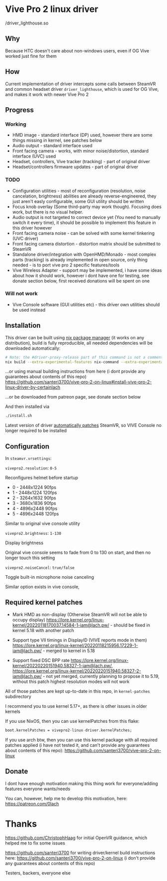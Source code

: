 # Vive Pro 2 linux driver
/driver_lighthouse.so
## Why

Because HTC doesn't care about non-windows users, even if OG Vive worked just fine for them

## How

Current implementation of driver intercepts some calls between SteamVR and common headset driver `driver_lighthouse`, which is used for OG Vive, and makes it work with newer Vive Pro 2

## Progress

### Working

- HMD image - standard interface (DP) used, however there are some things missing in kernel, see patches below
- Audio output - standard interface used
- Front facing camera - works, with minor noise/distortion, standard interface (UVC) used
- Headset, controllers, Vive tracker (tracking) - part of original driver
- Headset/controllers firmware updates - part of original driver

### TODO

- Configuration utilities - most of reconfiguration (resolution, noise cancelation, brightness) abilities are already reverse-engineered, they just aren't easly configurable, some GUI utility should be written
- Focus knob overlay (Some third-party may work though). Focusing does work, but there is no visual helper.
- Audio output is not targeted to correct device yet (You need to manually switch it every time), it should be possible to implement this feature in this driver however
- Front facing camera noise - can be solved with some kernel tinkering (UVC driver)
- Front facing camera distortion - distortion matrix should be submitted to SteamVR
- Standalone driver/integration with OpenHMD/Monado - most complex parts (tracking) is already implemented in open source, only thing needed - is to port vive pro 2 specific features/tools
- Vive Wireless Adapter - support may be implemented, i have some ideas about how it should work, however i dont have one for testing, see donate section below, first received donations will be spent on one

### Will not work

- Vive Console software (GUI utilities etc) - this driver own utilities should be used instead


## Installation

This driver can be built using [nix package manager](https://nixos.org/download.html) (it works on any distribution), build is fully reproducible, all needed dependencies will be downloaded automatically:

```sh
# Note: the #driver-proxy-release part of this command is not a comment, it's just github syntax highlighter is wrong
nix build --extra-experimental-features nix-command --extra-experimental-features flakes .#driver-proxy-release
```

...or using manual building instructions from here (i dont provide any guarantees about contents of this repo) https://github.com/santeri3700/vive-pro-2-on-linux#install-vive-pro-2-linux-driver-by-certainlach

...or be downloaded from patreon page, see donate section below

And then installed via

```sh
./install.sh
```

Latest version of driver [automatically patches](https://github.com/CertainLach/VivePro2-Linux-Driver/commit/70687011f80d58c78ee77868895def9d77adf262) SteamVR, so VIVE Console no longer required to be installed

## Configuration

In `steamvr.vrsettings`:

`vivepro2.resolution`: `0-5`

Reconfigures helmet before startup

- 0 - 2448x1224 90fps
- 1 - 2448x1224 120fps
- 2 - 3264x1632 90fps
- 3 - 3680x1836 90fps
- 4 - 4896x2448 90fps
- 5 - 4896x2448 120fps

Similar to original vive console utility

`vivepro2.brightness`: `1-130`

Display brightness

Original vive console seems to fade from 0 to 130 on start, and then no longer touch this setting

`vivepro2.noiseCancel`: `true/false`

Toggle built-in microphone noise canceling

Similar option exists in vive console,

## Required kernel patches

- Mark HMD as non-display (Otherwise SteamVR will not be able to occupy display) https://lore.kernel.org/linux-kernel/20220118170037.14584-1-iam@lach.pw/ - should be fixed in kernel 5.18 with another patch

- Support type VII timings in DisplayID (VIVE reports mode in them) https://lore.kernel.org/linux-kernel/20220118215956.17229-1-iam@lach.pw/ - merged to kernel in 5.18

- Support fixed DSC BPP rate https://lore.kernel.org/linux-kernel/20220220151940.58327-1-iam@lach.pw/, https://lore.kernel.org/linux-kernel/20220220151940.58327-2-iam@lach.pw/ - not yet merged, currently planning to propose it to 5.19, without this patch highest resolution modes will not work

All of those patches are kept up-to-date in this repo, in `kernel-patches` subdirectory

I recommend you to use kernel 5.17+, as there is other issues in older kernels

If you use NixOS, then you can use kernelPatches from this flake:
```nix
boot.kernelPatches = vivepro2-linux-driver.kernelPatches;
```

If you use arch btw, then you can use this kernel package with all required patches applied (i have not tested it, and can't provide any guarantees about contents of this repo): https://github.com/santeri3700/vive-pro-2-on-linux

## Donate

I dont have enough motivation making this thing work for everyone/adding features everyone wants/needs

You can, however, help me to develop this motivation, here: https://patreon.com/0lach

# Thanks

https://github.com/ChristophHaag for initial OpenVR guidance, which helped me to fix some issues

https://github.com/santeri3700 for writing driver/kernel build instructions here: https://github.com/santeri3700/vive-pro-2-on-linux (i don't provide any guarantees about contents of this repo)

Testers, backers, everyone else
